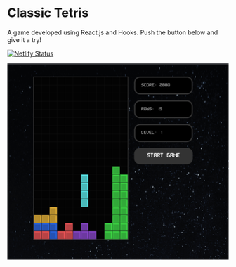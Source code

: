 # Classic Tetris

 A game developed using React.js and Hooks. Push the button below and give it a try!

[![Netlify Status](https://api.netlify.com/api/v1/badges/57de9254-5575-4734-83ff-c345fd6024f4/deploy-status)](https://app.netlify.com/sites/classic-tetrisgame/deploys)

![](src/img/tetris.png)